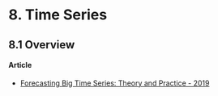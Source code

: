 # 8. Time Series

## 8.1 Overview

#### Article

- [Forecasting Big Time Series: Theory and Practice - 2019](https://lovvge.github.io/Forecasting-Tutorial-KDD-2019/)


